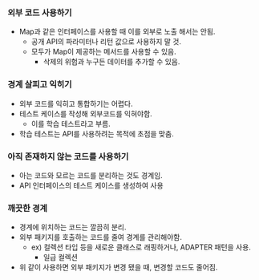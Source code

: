 ### 외부 코드 사용하기

- Map과 같은 인터페이스를 사용할 때 이를 외부로 노출 해서는 안됨.
    - 공개 API의 파라미터나 리턴 값으로 사용하지 말 것.
    - 모두가 Map이 제공하는 메서드를 사용할 수 있음.
        - 삭제의 위험과 누구든 데이터를 추가할 수 있음.

### 경계 살피고 익히기

- 외부 코드를 익히고 통합하기는 어렵다.
- 테스트 케이스를 작성해 외부코드를 익혀야함.
    - 이를 학습 테스트라고 부름.
- 학습 테스트는 API를 사용하려는 목적에 초점을 맞춤.

### 아직 존재하지 않는 코드를 사용하기

- 아는 코드와 모르는 코드를 분리하는 것도 경계임.
- API 인터페이스의 테스트 케이스를 생성하여 사용

### 깨끗한 경계

- 경계에 위치하는 코드는 깔끔히 분리.
- 외부 패키지를 호출하는 코드를 줄여 경계를 관리해야함.
    - ex) 컬렉션 타입 등을 새로운 클래스로 래핑하거나, ADAPTER 패턴을 사용.
        - 일급 컬렉션
- 위 같이 사용하면 외부 패키지가 변경 됐을 때, 변경할 코드도 줄어짐.
